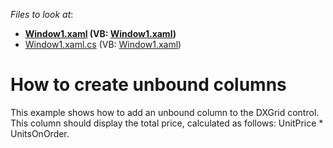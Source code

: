 <!-- default file list -->
*Files to look at*:

* **[Window1.xaml](./CS/DXGrid_UnboundColumns/Window1.xaml) (VB: [Window1.xaml](./VB/DXGrid_UnboundColumns/Window1.xaml))**
* [Window1.xaml.cs](./CS/DXGrid_UnboundColumns/Window1.xaml.cs) (VB: [Window1.xaml](./VB/DXGrid_UnboundColumns/Window1.xaml))
<!-- default file list end -->
# How to create unbound columns


<p>This example shows how to add an unbound column to the DXGrid control. This column should display the total price, calculated as follows: UnitPrice * UnitsOnOrder.</p>

<br/>


